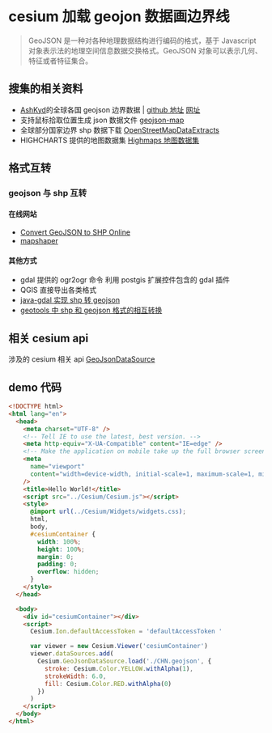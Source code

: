 # cesium 加载 geojon 数据画边界线

> GeoJSON 是一种对各种地理数据结构进行编码的格式，基于 Javascript 对象表示法的地理空间信息数据交换格式。GeoJSON 对象可以表示几何、特征或者特征集合。

## 搜集的相关资料

- [AshKyd](https://github.com/AshKyd)的全球各国 geojson 边界数据 | [github 地址](https://github.com/AshKyd/geojson-regions.git) [网址](https://geojson-maps.ash.ms/)
- 支持鼠标拾取位置生成 json 数据文件 [geojson-map](http://geojson.io/#map=5/43.723/120.981)
- 全球部分国家边界 shp 数据下载 [OpenStreetMapDataExtracts](http://download.geofabrik.de/)
- HIGHCHARTS 提供的地图数据集 [Highmaps 地图数据集](https://img.hcharts.cn/mapdata/)

## 格式互转

### geojson 与 shp 互转

#### 在线网站

- [Convert GeoJSON to SHP Online](https://mygeodata.cloud/converter/geojson-to-shp)
- [mapshaper](https://mapshaper.org/)

#### 其他方式

- gdal 提供的 ogr2ogr 命令 利用 postgis 扩展控件包含的 gdal 插件
- QGIS 直接导出各类格式
- [java-gdal 实现 shp 转 geojson](https://www.jianshu.com/p/6d9a65839f7f)
- [geotools 中 shp 和 geojson 格式的相互转换](https://blog.csdn.net/gisshixisheng/article/details/74090011)

## 相关 cesium api

涉及的 cesium 相关 api [GeoJsonDataSource](http://cesium.xin/cesium/cn/Documentation1.62/GeoJsonDataSource.html?classFilter=GeoJsonDataSource)

## demo 代码

```html
<!DOCTYPE html>
<html lang="en">
  <head>
    <meta charset="UTF-8" />
    <!-- Tell IE to use the latest, best version. -->
    <meta http-equiv="X-UA-Compatible" content="IE=edge" />
    <!-- Make the application on mobile take up the full browser screen and disable user scaling. -->
    <meta
      name="viewport"
      content="width=device-width, initial-scale=1, maximum-scale=1, minimum-scale=1, user-scalable=no"
    />
    <title>Hello World!</title>
    <script src="../Cesium/Cesium.js"></script>
    <style>
      @import url(../Cesium/Widgets/widgets.css);
      html,
      body,
      #cesiumContainer {
        width: 100%;
        height: 100%;
        margin: 0;
        padding: 0;
        overflow: hidden;
      }
    </style>
  </head>

  <body>
    <div id="cesiumContainer"></div>
    <script>
      Cesium.Ion.defaultAccessToken = 'defaultAccessToken '

      var viewer = new Cesium.Viewer('cesiumContainer')
      viewer.dataSources.add(
        Cesium.GeoJsonDataSource.load('./CHN.geojson', {
          stroke: Cesium.Color.YELLOW.withAlpha(1),
          strokeWidth: 6.0,
          fill: Cesium.Color.RED.withAlpha(0)
        })
      )
    </script>
  </body>
</html>
```

